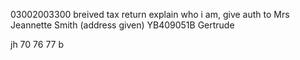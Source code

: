 03002003300
breived tax return
explain who i am, give auth to Mrs Jeannette Smith (address given)
YB409051B
Gertrude 


jh 70 76 77 b